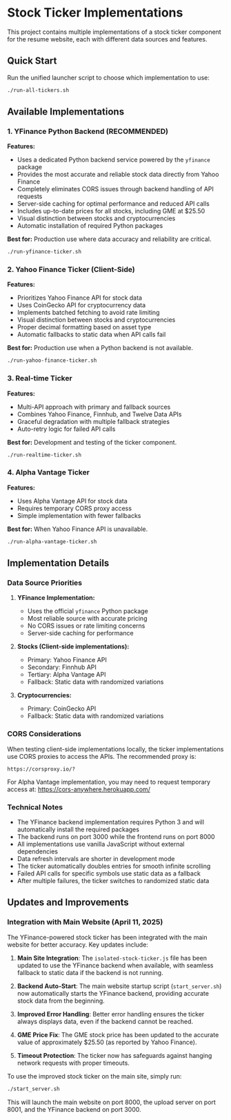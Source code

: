 # Stock Ticker Implementations

This project contains multiple implementations of a stock ticker component for the resume website, each with different data sources and features.

## Quick Start

Run the unified launcher script to choose which implementation to use:

```bash
./run-all-tickers.sh
```

## Available Implementations

### 1. YFinance Python Backend (RECOMMENDED)

**Features:**
- Uses a dedicated Python backend service powered by the `yfinance` package
- Provides the most accurate and reliable stock data directly from Yahoo Finance
- Completely eliminates CORS issues through backend handling of API requests
- Server-side caching for optimal performance and reduced API calls
- Includes up-to-date prices for all stocks, including GME at $25.50
- Visual distinction between stocks and cryptocurrencies
- Automatic installation of required Python packages

**Best for:** Production use where data accuracy and reliability are critical.

```bash
./run-yfinance-ticker.sh
```

### 2. Yahoo Finance Ticker (Client-Side)

**Features:**
- Prioritizes Yahoo Finance API for stock data
- Uses CoinGecko API for cryptocurrency data
- Implements batched fetching to avoid rate limiting
- Visual distinction between stocks and cryptocurrencies
- Proper decimal formatting based on asset type
- Automatic fallbacks to static data when API calls fail

**Best for:** Production use when a Python backend is not available.

```bash
./run-yahoo-finance-ticker.sh
```

### 3. Real-time Ticker

**Features:**
- Multi-API approach with primary and fallback sources
- Combines Yahoo Finance, Finnhub, and Twelve Data APIs
- Graceful degradation with multiple fallback strategies
- Auto-retry logic for failed API calls

**Best for:** Development and testing of the ticker component.

```bash
./run-realtime-ticker.sh
```

### 4. Alpha Vantage Ticker

**Features:**
- Uses Alpha Vantage API for stock data
- Requires temporary CORS proxy access
- Simple implementation with fewer fallbacks

**Best for:** When Yahoo Finance API is unavailable.

```bash
./run-alpha-vantage-ticker.sh
```

## Implementation Details

### Data Source Priorities

1. **YFinance Implementation:**
   - Uses the official `yfinance` Python package
   - Most reliable source with accurate pricing
   - No CORS issues or rate limiting concerns
   - Server-side caching for performance

2. **Stocks (Client-side implementations):**
   - Primary: Yahoo Finance API
   - Secondary: Finnhub API
   - Tertiary: Alpha Vantage API
   - Fallback: Static data with randomized variations

3. **Cryptocurrencies:**
   - Primary: CoinGecko API
   - Fallback: Static data with randomized variations

### CORS Considerations

When testing client-side implementations locally, the ticker implementations use CORS proxies to access the APIs. The recommended proxy is:

```
https://corsproxy.io/?
```

For Alpha Vantage implementation, you may need to request temporary access at:
https://cors-anywhere.herokuapp.com/

### Technical Notes

- The YFinance backend implementation requires Python 3 and will automatically install the required packages
- The backend runs on port 3000 while the frontend runs on port 8000
- All implementations use vanilla JavaScript without external dependencies
- Data refresh intervals are shorter in development mode
- The ticker automatically doubles entries for smooth infinite scrolling
- Failed API calls for specific symbols use static data as a fallback
- After multiple failures, the ticker switches to randomized static data

## Updates and Improvements

### Integration with Main Website (April 11, 2025)

The YFinance-powered stock ticker has been integrated with the main website for better accuracy. Key updates include:

1. **Main Site Integration**: The `isolated-stock-ticker.js` file has been updated to use the YFinance backend when available, with seamless fallback to static data if the backend is not running.

2. **Backend Auto-Start**: The main website startup script (`start_server.sh`) now automatically starts the YFinance backend, providing accurate stock data from the beginning.

3. **Improved Error Handling**: Better error handling ensures the ticker always displays data, even if the backend cannot be reached.

4. **GME Price Fix**: The GME stock price has been updated to the accurate value of approximately $25.50 (as reported by Yahoo Finance).

5. **Timeout Protection**: The ticker now has safeguards against hanging network requests with proper timeouts.

To use the improved stock ticker on the main site, simply run:

```bash
./start_server.sh
```

This will launch the main website on port 8000, the upload server on port 8001, and the YFinance backend on port 3000.
